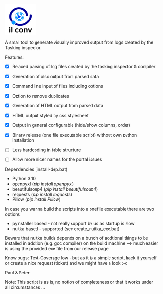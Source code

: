 <p>
  <img src="res/logo.png" width="20%">
</p>

A small tool to generate visually improved output from logs created by the Tasking inspector.

Features:
* [x] Relaxed parsing of log files created by the tasking inspector & compiler
* [x] Generation of xlsx output from parsed data
* [x] Command line input of files including options
* [x] Option to remove duplicates
* [x] Generation of HTML output from parsed data
* [x] HTML output styled by css stylesheet
* [x] Output in general configurable (hide/show columns, order)
* [x] Binary release (one file executable script) without own python installation

* [ ] Less hardcoding in table structure
* [ ] Allow more nicer names for the portal issues

Dependencies (install-dep.bat)

* Python 3.10
* openpyxl (*pip install openpyxl*)
* beautifulsoup4 (*pip install beautifulsoup4*)
* requests (*pip install requests*)
* Pillow (*pip install Pillow*)

In case you wanna build  the scripts into a onefile executable there are two  options
* pyinstaller based - not really support by us as startup is slow
* nuitka based - supported (see create_nuitka_exe.bat)

Beware that nuitka builds depends on a bunch of addtional things to be installed in addtion (e.g. gcc compiler) on the build machine
--> much easier is using the provided exe file from our release page

Know bugs: Test-Coverage low - but as it is a simple script, hack it yourself or create a nice request (ticket) and we might have a look :-d

Paul & Peter

Note: This script is as is, no notion of completeness or that it works under all circumstances ...
